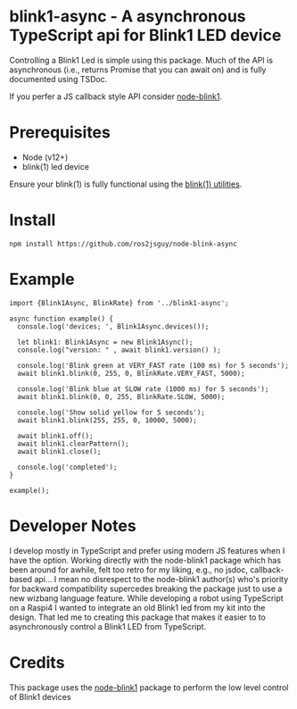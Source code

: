 # blink1-async - A asynchronous TypeScript api for Blink1 LED device
Controlling a Blink1 Led is simple using this package. Much of the API is asynchronous (i.e., returns Promise that you can await on) and is fully documented using TSDoc. 

If you perfer a JS callback style API consider [node-blink1](https://www.npmjs.com/package/node-blink1). 

# Prerequisites
* Node (v12+)
* blink(1) led device

Ensure your blink(1) is fully functional using the [blink(1) utilities](https://blink1.thingm.com/downloads/). 

# Install
```
npm install https://github.com/ros2jsguy/node-blink-async
```

# Example
```
import {Blink1Async, BlinkRate} from '../blink1-async';

async function example() {
  console.log('devices; ', Blink1Async.devices());

  let blink1: Blink1Async = new Blink1Async();
  console.log("version: " , await blink1.version() );

  console.log('Blink green at VERY_FAST rate (100 ms) for 5 seconds');
  await blink1.blink(0, 255, 0, BlinkRate.VERY_FAST, 5000);
  
  console.log('Blink blue at SLOW rate (1000 ms) for 5 seconds');
  await blink1.blink(0, 0, 255, BlinkRate.SLOW, 5000);

  console.log('Show solid yellow for 5 seconds');
  await blink1.blink(255, 255, 0, 10000, 5000);

  await blink1.off();
  await blink1.clearPattern();
  await blink1.close();

  console.log('completed');
}

example();
```

# Developer Notes
I develop mostly in TypeScript and prefer using modern JS features when I have the option. 
Working directly with the node-blink1 package which has been around for awhile, felt too
retro for my liking, e.g., no jsdoc, callback-based api... 
I mean no disrespect to the node-blink1 author(s) who's priority 
for backward compatibility supercedes breaking the package just to use a new
wizbang language feature. While developing a robot using TypeScript 
on a Raspi4 I wanted to integrate an old Blink1 led from my kit
into the design. That led me to creating this package that makes it easier to 
to asynchronously control a Blink1 LED from TypeScript.

# Credits
This package uses the [node-blink1](https://www.npmjs.com/package/node-blink1) package to perform the low level control of Blink1 devices